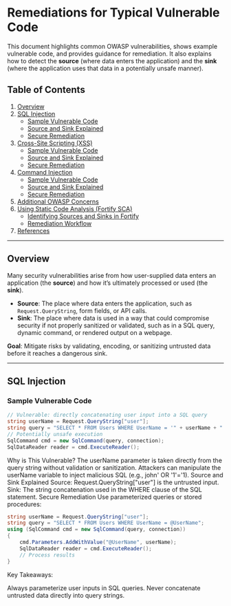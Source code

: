 # Remediations for Typical Vulnerable Code

This document highlights common OWASP vulnerabilities, shows example vulnerable code, and provides guidance for remediation. It also explains how to detect the **source** (where data enters the application) and the **sink** (where the application uses that data in a potentially unsafe manner).

## Table of Contents

1. [Overview](#overview)
2. [SQL Injection](#sql-injection)
    - [Sample Vulnerable Code](#sample-vulnerable-code)
    - [Source and Sink Explained](#source-and-sink-explained)
    - [Secure Remediation](#secure-remediation)
3. [Cross-Site Scripting (XSS)](#cross-site-scripting-xss)
    - [Sample Vulnerable Code](#sample-vulnerable-code-1)
    - [Source and Sink Explained](#source-and-sink-explained-1)
    - [Secure Remediation](#secure-remediation-1)
4. [Command Injection](#command-injection)
    - [Sample Vulnerable Code](#sample-vulnerable-code-2)
    - [Source and Sink Explained](#source-and-sink-explained-2)
    - [Secure Remediation](#secure-remediation-2)
5. [Additional OWASP Concerns](#additional-owasp-concerns)
6. [Using Static Code Analysis (Fortify SCA)](#using-static-code-analysis-fortify-sca)
    - [Identifying Sources and Sinks in Fortify](#identifying-sources-and-sinks-in-fortify)
    - [Remediation Workflow](#remediation-workflow)
7. [References](#references)

---

## Overview

Many security vulnerabilities arise from how user-supplied data enters an application (the **source**) and how it’s ultimately processed or used (the **sink**). 

- **Source**: The place where data enters the application, such as `Request.QueryString`, form fields, or API calls.  
- **Sink**: The place where data is used in a way that could compromise security if not properly sanitized or validated, such as in a SQL query, dynamic command, or rendered output on a webpage.

**Goal**: Mitigate risks by validating, encoding, or sanitizing untrusted data before it reaches a dangerous sink.

---

## SQL Injection

### Sample Vulnerable Code

```csharp
// Vulnerable: directly concatenating user input into a SQL query
string userName = Request.QueryString["user"];
string query = "SELECT * FROM Users WHERE UserName = '" + userName + "'";
// Potentially unsafe execution
SqlCommand cmd = new SqlCommand(query, connection);
SqlDataReader reader = cmd.ExecuteReader();
```

Why is This Vulnerable?
The userName parameter is taken directly from the query string without validation or sanitization.
Attackers can manipulate the userName variable to inject malicious SQL (e.g., john' OR '1'='1).
Source and Sink Explained
Source: Request.QueryString["user"] is the untrusted input.
Sink: The string concatenation used in the WHERE clause of the SQL statement.
Secure Remediation
Use parameterized queries or stored procedures:

```csharp
string userName = Request.QueryString["user"];
string query = "SELECT * FROM Users WHERE UserName = @UserName";
using (SqlCommand cmd = new SqlCommand(query, connection))
{
    cmd.Parameters.AddWithValue("@UserName", userName);
    SqlDataReader reader = cmd.ExecuteReader();
    // Process results
}
```
Key Takeaways:

Always parameterize user inputs in SQL queries.
Never concatenate untrusted data directly into query strings.


